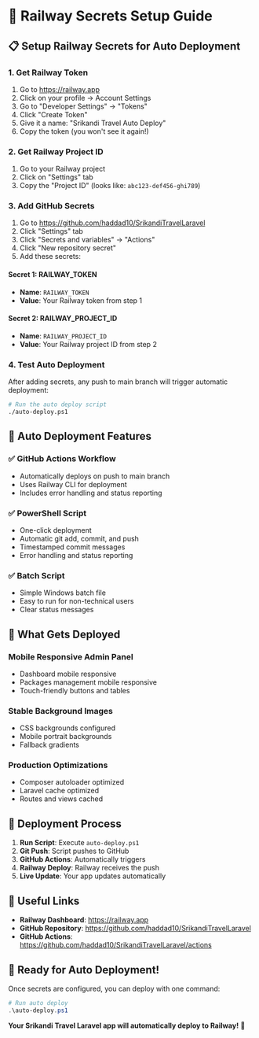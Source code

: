 # 🔐 Railway Secrets Setup Guide

## 📋 Setup Railway Secrets for Auto Deployment

### 1. **Get Railway Token**

1. Go to https://railway.app
2. Click on your profile → Account Settings
3. Go to "Developer Settings" → "Tokens"
4. Click "Create Token"
5. Give it a name: "Srikandi Travel Auto Deploy"
6. Copy the token (you won't see it again!)

### 2. **Get Railway Project ID**

1. Go to your Railway project
2. Click on "Settings" tab
3. Copy the "Project ID" (looks like: `abc123-def456-ghi789`)

### 3. **Add GitHub Secrets**

1. Go to https://github.com/haddad10/SrikandiTravelLaravel
2. Click "Settings" tab
3. Click "Secrets and variables" → "Actions"
4. Click "New repository secret"
5. Add these secrets:

#### **Secret 1: RAILWAY_TOKEN**
- **Name**: `RAILWAY_TOKEN`
- **Value**: Your Railway token from step 1

#### **Secret 2: RAILWAY_PROJECT_ID**
- **Name**: `RAILWAY_PROJECT_ID`
- **Value**: Your Railway project ID from step 2

### 4. **Test Auto Deployment**

After adding secrets, any push to main branch will trigger automatic deployment:

```bash
# Run the auto deploy script
./auto-deploy.ps1
```

## 🚀 **Auto Deployment Features**

### ✅ **GitHub Actions Workflow**
- Automatically deploys on push to main branch
- Uses Railway CLI for deployment
- Includes error handling and status reporting

### ✅ **PowerShell Script**
- One-click deployment
- Automatic git add, commit, and push
- Timestamped commit messages
- Error handling and status reporting

### ✅ **Batch Script**
- Simple Windows batch file
- Easy to run for non-technical users
- Clear status messages

## 📱 **What Gets Deployed**

### **Mobile Responsive Admin Panel**
- Dashboard mobile responsive
- Packages management mobile responsive
- Touch-friendly buttons and tables

### **Stable Background Images**
- CSS backgrounds configured
- Mobile portrait backgrounds
- Fallback gradients

### **Production Optimizations**
- Composer autoloader optimized
- Laravel cache optimized
- Routes and views cached

## 🎯 **Deployment Process**

1. **Run Script**: Execute `auto-deploy.ps1`
2. **Git Push**: Script pushes to GitHub
3. **GitHub Actions**: Automatically triggers
4. **Railway Deploy**: Railway receives the push
5. **Live Update**: Your app updates automatically

## 🔗 **Useful Links**

- **Railway Dashboard**: https://railway.app
- **GitHub Repository**: https://github.com/haddad10/SrikandiTravelLaravel
- **GitHub Actions**: https://github.com/haddad10/SrikandiTravelLaravel/actions

## 🚀 **Ready for Auto Deployment!**

Once secrets are configured, you can deploy with one command:

```powershell
# Run auto deploy
.\auto-deploy.ps1
```

**Your Srikandi Travel Laravel app will automatically deploy to Railway!** 🎉 